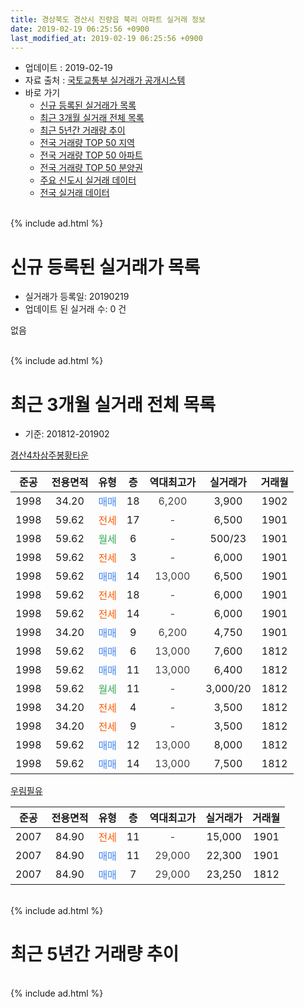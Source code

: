 ```yaml
---
title: 경상북도 경산시 진량읍 북리 아파트 실거래 정보
date: 2019-02-19 06:25:56 +0900
last_modified_at: 2019-02-19 06:25:56 +0900
---
```


* 업데이트 : 2019-02-19
* 자료 출처 : [국토교통부 실거래가 공개시스템](http://rt.molit.go.kr)
* 바로 가기
    * [신규 등록된 실거래가 목록](#신규-등록된-실거래가-목록)
    * [최근 3개월 실거래 전체 목록](#최근-3개월-실거래-전체-목록)
    * [최근 5년간 거래량 추이](#최근-5년간-거래량-추이)
    * [전국 거래량 TOP 50 지역](https://ayogom.github.io/apt-trade-info/최근-3개월-전국에서-가장-거래가-많이-발생한-지역)
    * [전국 거래량 TOP 50 아파트](https://ayogom.github.io/apt-trade-info/최근-3개월-전국에서-가장-거래가-많이-발생한-아파트)
    * [전국 거래량 TOP 50 분양권](https://ayogom.github.io/apt-trade-info/최근-3개월-전국에서-가장-거래가-많이-발생한-분양권)
    * [주요 신도시 실거래 데이터](https://ayogom.github.io/apt-trade-info/주요-신도시)
    * [전국 실거래 데이터](https://ayogom.github.io/apt-trade-info/전국)
<br>
{% include ad.html %}
<br>

# 신규 등록된 실거래가 목록
* 실거래가 등록일: 20190219
* 업데이트 된 실거래 수: 0 건

없음

<br>
{% include ad.html %}
<br>

# 최근 3개월 실거래 전체 목록
* 기준: 201812-201902


[경산4차삼주봉황타운](https://search.naver.com/search.naver?query=%EA%B2%BD%EC%83%81%EB%B6%81%EB%8F%84+%EA%B2%BD%EC%82%B0%EC%8B%9C+%EC%A7%84%EB%9F%89%EC%9D%8D+%EB%B6%81%EB%A6%AC+%EA%B2%BD%EC%82%B04%EC%B0%A8%EC%82%BC%EC%A3%BC%EB%B4%89%ED%99%A9%ED%83%80%EC%9A%B4)

|준공|전용면적|유형|층|역대최고가|실거래가|거래월|
|:---:|:---:|:---:|:---:|:---:|:---:|:---:|
|1998|34.20|<span style="color:#4285f3">매매</span>|18|<span style="color:#444444">6,200</span>|3,900|1902|
|1998|59.62|<span style="color:#ff5a00">전세</span>|17|<span style="color:#444444">-</span>|6,500|1901|
|1998|59.62|<span style="color:#34a853">월세</span>|6|<span style="color:#444444">-</span>|500/23|1901|
|1998|59.62|<span style="color:#ff5a00">전세</span>|3|<span style="color:#444444">-</span>|6,000|1901|
|1998|59.62|<span style="color:#4285f3">매매</span>|14|<span style="color:#444444">13,000</span>|6,500|1901|
|1998|59.62|<span style="color:#ff5a00">전세</span>|18|<span style="color:#444444">-</span>|6,000|1901|
|1998|59.62|<span style="color:#ff5a00">전세</span>|14|<span style="color:#444444">-</span>|6,000|1901|
|1998|34.20|<span style="color:#4285f3">매매</span>|9|<span style="color:#444444">6,200</span>|4,750|1901|
|1998|59.62|<span style="color:#4285f3">매매</span>|6|<span style="color:#444444">13,000</span>|7,600|1812|
|1998|59.62|<span style="color:#4285f3">매매</span>|11|<span style="color:#444444">13,000</span>|6,400|1812|
|1998|59.62|<span style="color:#34a853">월세</span>|11|<span style="color:#444444">-</span>|3,000/20|1812|
|1998|34.20|<span style="color:#ff5a00">전세</span>|4|<span style="color:#444444">-</span>|3,500|1812|
|1998|34.20|<span style="color:#ff5a00">전세</span>|9|<span style="color:#444444">-</span>|3,500|1812|
|1998|59.62|<span style="color:#4285f3">매매</span>|12|<span style="color:#444444">13,000</span>|8,000|1812|
|1998|59.62|<span style="color:#4285f3">매매</span>|14|<span style="color:#444444">13,000</span>|7,500|1812|

[우림필유](https://search.naver.com/search.naver?query=%EA%B2%BD%EC%83%81%EB%B6%81%EB%8F%84+%EA%B2%BD%EC%82%B0%EC%8B%9C+%EC%A7%84%EB%9F%89%EC%9D%8D+%EB%B6%81%EB%A6%AC+%EC%9A%B0%EB%A6%BC%ED%95%84%EC%9C%A0)

|준공|전용면적|유형|층|역대최고가|실거래가|거래월|
|:---:|:---:|:---:|:---:|:---:|:---:|:---:|
|2007|84.90|<span style="color:#ff5a00">전세</span>|11|<span style="color:#444444">-</span>|15,000|1901|
|2007|84.90|<span style="color:#4285f3">매매</span>|11|<span style="color:#444444">29,000</span>|22,300|1901|
|2007|84.90|<span style="color:#4285f3">매매</span>|7|<span style="color:#444444">29,000</span>|23,250|1812|


<br>
{% include ad.html %}
<br>

# 최근 5년간 거래량 추이


<div style="width:100%;">
    <canvas id="deal_progress" height="200"></canvas>
</div>

<script>
new Chart(document.getElementById("deal_progress"), {
    type: 'line',
    data: {
        labels: ['201402','201403','201404','201405','201406','201407','201408','201409','201410','201411','201412','201501','201502','201503','201504','201505','201506','201507','201508','201509','201510','201511','201512','201601','201602','201603','201604','201605','201606','201607','201608','201609','201610','201611','201612','201701','201702','201703','201704','201705','201706','201707','201708','201709','201710','201711','201712','201801','201802','201803','201804','201805','201806','201807','201808','201809','201810','201811','201812','201901','201902'],
        datasets: [{
            label: '매매',
            pointRadius: 1,
            data: [14, 11, 16, 13, 9, 13, 11, 17, 11, 10, 18, 16, 14, 27, 15, 16, 11, 9, 12, 12, 9, 12, 7, 11, 6, 5, 11, 7, 10, 6, 6, 11, 9, 8, 5, 6, 8, 11, 4, 10, 3, 7, 17, 18, 4, 6, 4, 6, 4, 13, 9, 2, 5, 7, 4, 7, 9, 4, 5, 3, 1],
            borderColor: "rgba(255, 201, 14, 1)",
            backgroundColor: "rgba(255, 201, 14, 0.5)",
            fill: false,
            lineTension: 0
        },{
            label: '전월세',
            pointRadius: 1,
            data: [10, 5, 5, 7, 4, 7, 4, 10, 12, 3, 8, 9, 4, 6, 4, 3, 5, 8, 3, 3, 5, 4, 4, 9, 5, 4, 2, 8, 7, 3, 5, 8, 5, 4, 7, 4, 4, 5, 2, 1, 4, 2, 4, 2, 1, 1, 2, 1, 4, 5, 4, 3, 5, 2, 3, 3, 4, 4, 3, 6, 0],
            borderColor: "rgba(0, 141, 185, 1)",
            backgroundColor: "rgba(0, 141, 185, 0.5)",
            fill: false,
            lineTension: 0
        }
        ]
    },
    options: {
        responsive: true,
        title: {
            display: false
        },
        tooltips: {
            mode: 'index',
            intersect: false
        },
        hover: {
            mode: 'nearest',
            intersect: true
        },
        scales: {
            xAxes: [{
                display: true,
                scaleLabel: {
                    display: true,
                    labelString: '년/월'
                }
            }],
            yAxes: [{
                display: true,
                ticks: {
                    suggestedMin: 0,
                },
                scaleLabel: {
                    display: true,
                    labelString: '실거래 수'
                }
            }]
        }
    }
});

</script>


<br>
{% include ad.html %}
<br>

